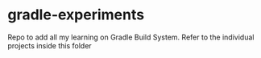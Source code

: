 # gradle-experiments
Repo to add all my learning on Gradle Build System. Refer to the individual projects inside this folder
